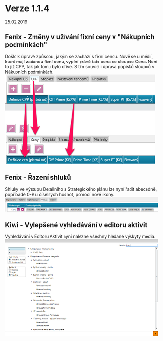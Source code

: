 ﻿# Verze 1.1.4
25.02.2019

## Fenix - Změny v užívání fixní ceny v "Nákupních podmínkách"
Došlo k úpravě způsobu, jakým se zachází s fixní cenou. Nově se u médií, které mají zadanou fixní cenu, vyplní právě tato cena do sloupce Cena. Není to již CPP, tak jak tomu bylo dříve. S tím souvisí i úprava popisků sloupců v Nákupních podmínkách. 
![Změny v Nákupních podmínkách](../data/Zmeny_NP.png "Změny v Nákupních podmínkách")

## Fenix - Řazení shluků
Shluky ve výstupu Detailního a Strategického plánu lze nyní řadit abecedně, popřípadě 0-9 u číselných hodnot, pomocí nové ikony. 
![Řazení shluků](../data/razeni_shluku.png "Řazení shluků")

## Kiwi - Vylepšené vyhledávání v editoru aktivit
Vyhledávání v Editoru Aktivit nyní nalezne všechny hledané výskyty média.
![Kiwi editor aktivit](../data/Kiwieditoraktivit.png "Kiwi editor aktivit")

